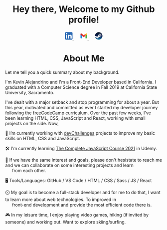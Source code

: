 <h1 align="center">Hey there, Welcome to my Github profile!</h1>

<div align="center">
  <h3>
    <a href="https://www.linkedin.com/in/kevin-alejandrino/">
      <img src="https://github.com/kgalejandrino/kgalejandrino/blob/main/images/linkedin_logo.png" alt="LinkedIn">
    </a>
    &emsp;
    <a href="mailto:kgalejandrino@gmail.com">
      <img src="https://github.com/kgalejandrino/kgalejandrino/blob/main/images/gmail_logo.png" alt="Google Mail">
    </a>
    &emsp;
    <a href="https://steamcommunity.com/profiles/76561198084969471/">
      <img src="https://github.com/kgalejandrino/kgalejandrino/blob/main/images/steam_logo.png" alt="Steam">
    </a>
  </h3>
</div>

<h1 align="center">About Me</h1>

Let me tell you a quick summary about my background.  

I'm Kevin Alejandrino and I'm a Front-End Developer based in California. I graduated with a Computer Science degree in Fall 2019 at California State University, Sacramento. 

I've dealt with a major setback and stop programming for about a year. But this year, motivated and committed as ever I started my developer journey 
following the [freeCodeCamp](https://www.freecodecamp.org/) curriculum. Over the past few weeks, I've been learning HTML, CSS, JavaScript and React, working with small projects
on the side. Now,  

🌱 I’m currently working with [devChallenges](https://devchallenges.io/) projects to improve my basic skills on HTML, CSS and JavaScript. 

🛠️ I'm currently learning [The Complete JavaScript Course 2021](https://www.udemy.com/course/the-complete-javascript-course/) in Udemy. 

💞️ If we have the same interest and goals, please don't hesistate to reach me and we can collaborate on some interesting projects and learn  
&nbsp;&emsp; from each other.

🖥️ Tools/Languages: GitHub / VS Code / HTML / CSS / Sass / JS / React  

⏲️ My goal is to become a full-stack developer and for me to do that, I want to learn more about web technologies. To improved in  
&nbsp;&nbsp;&emsp;front-end development and provide the most efficient code there is.  

🎮 In my leisure time, I enjoy playing video games, hiking (if invited by someone) and working out. Want to explore skiing/surfing.  
